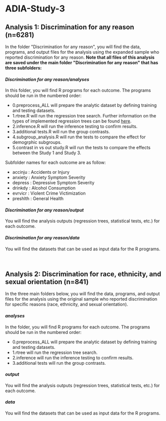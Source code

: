 # ADIA-Study-3

## Analysis 1: Discrimination for any reason (n=6281)
In the folder "Discrimination for any reason", you will find the data, programs, and output files for the analysis using the expanded sample who reported discrimination for any reason. 
<b>Note that all files of this analysis are saved under the main folder "Discrimination for any reason" that has three subfolders: </b>

#### <i>Discrimination for any reason/analyses</i> 
In this folder, you will find R programs for each outcome. The programs should be run in the numbered order: 
<ul>
  <li>0.preprocess_ALL will prepare the analytic dataset by defining training and testing datasets.</li>
  <li>1.rtree.R will run the regression tree search. Further information on the types of implemented regression trees can be found <a href="https://github.com/ICF-Analytics/ADIA_S13/files/9456975/Regression.tree.analysis.implementation.pdf">here</a>.</li>
  <li>2.inference.R will run the inference testing to confirm results.</li>
  <li>3.additional tests.R will run the group contrasts.</li>
  <li>4.subgroup_analysis.R will run the tests to compare the effect for demogrphic subgroups.</li>
  <li>5.contrast in vs out study.R will run the tests to compare the effects between the Study 1 and Study 3.</li>
</ul> 
Subfolder names for each outcome are as follow: 
<ul>
  <li>accinju : Accidents or Injury </li>
  <li>anxiety : Anxiety Symptom Severity </li>
  <li>depress : Depressive Symptom Severity </li>
  <li>drinkdy : Alcohol Consumption </li>
  <li>evrvicr : Violent Crime Victimization </li>
  <li>preshlth : General Health </li>
</ul> 

#### <i>Discrimination for any reason/output</i> 
You will find the analysis outputs (regression trees, statistical tests, etc.) for each outcome. 

#### <i>Discrimination for any reason/data</i>
You will find the datasets that can be used as input data for the R programs. 

<br>

## Analysis 2: Discrimination for race, ethnicity, and sexual orientation (n=841)
In the three main folders below, you will find the data, programs, and output files for the analysis using the original sample who reported discrimination for specific reasons (race, ethnicity, and sexual orientation).

#### <i>analyses</i> 
In the folder, you will find R programs for each outcome. The programs should be run in the numbered order: 
<ul>
  <li>0.preprocess_ALL will prepare the analytic dataset by defining training and testing datasets.</li>
  <li>1.rtree will run the regression tree search.</li>
  <li>2.inference will run the inference testing to confirm results.</li>
  <li>3.additional tests will run the group contrasts.</li>
</ul> 

#### <i>output</i> 
You will find the analysis outputs (regression trees, statistical tests, etc.) for each outcome. 

#### <i>data</i>
You will find the datasets that can be used as input data for the R programs. 
